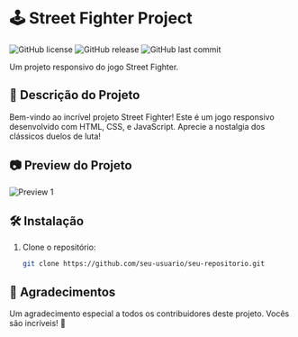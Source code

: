 # 🕹 Street Fighter Project

![GitHub license](https://img.shields.io/badge/license-MIT-green.svg)
![GitHub release](https://img.shields.io/github/v/release/seu-usuario/seu-repositorio)
![GitHub last commit](https://img.shields.io/github/last-commit/seu-usuario/seu-repositorio)

Um projeto responsivo do jogo Street Fighter.

## 🚀 Descrição do Projeto

Bem-vindo ao incrível projeto Street Fighter! Este é um jogo responsivo desenvolvido com HTML, CSS, e JavaScript. Aprecie a nostalgia dos clássicos duelos de luta!

## 📷 Preview do Projeto

![Preview 1](path/to/image1.jpg)

## 🛠 Instalação

1. Clone o repositório:

    ```bash
    git clone https://github.com/seu-usuario/seu-repositorio.git
    ```

## 🎉 Agradecimentos

Um agradecimento especial a todos os contribuidores deste projeto. Vocês são incríveis! 👏
